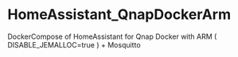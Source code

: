 # HomeAssistant_QnapDockerArm
DockerCompose of HomeAssistant for Qnap Docker with ARM ( DISABLE_JEMALLOC=true ) + Mosquitto
